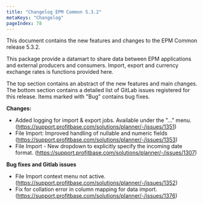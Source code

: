 ```yaml
---
title: "Changelog EPM Common 5.3.2"
metaKeys: "Changelog"
pageIndex: 78
---
```


This document contains the new features and changes to the EPM Common release 5.3.2.

This package provide a datamart to share data between EPM applications and external producers and consumers. Import, export and currency exchange rates is functions provided here.

The top section contains an abstract of the new features and main changes. The bottom section contains a detailed list of GitLab issues registered for this release. Items marked with "Bug" contains bug fixes.

**Changes:**

* Added logging for import & export jobs. Available under the "..." menu. (https://support.profitbase.com/solutions/planner/-/issues/1351)
* File Import: Improved handling of nullable and numeric fields (https://support.profitbase.com/solutions/planner/-/issues/1353)
* File Import - New dropdown to explicitly specify the incoming date format. (https://support.profitbase.com/solutions/planner/-/issues/1307)

**Bug fixes and Gitlab issues**

* File Import context menu not active. (https://support.profitbase.com/solutions/planner/-/issues/1352)
* Fix for collation error in column mapping for data import.  (https://support.profitbase.com/solutions/planner/-/issues/1376)